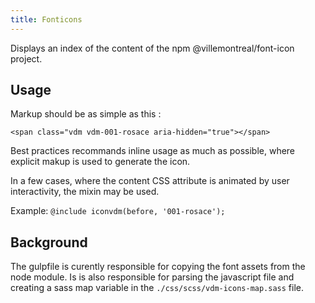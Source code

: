 ```yaml
---
title: Fonticons
---
```


Displays an index of the content of the npm @villemontreal/font-icon project.

## Usage

Markup should be as simple as this : 

```<span class="vdm vdm-001-rosace aria-hidden="true"></span>```

Best practices recommands inline usage as much as possible, where explicit makup is used to generate the icon.

In a few cases, where the content CSS attribute is animated by user interactivity, the mixin may be used.

Example: 
```@include iconvdm(before, '001-rosace'); ```

## Background

The gulpfile is curently responsible for copying the font assets from the node module. Is is also responsible for parsing the javascript file and creating a sass map variable in the ```./css/scss/vdm-icons-map.sass``` file.
